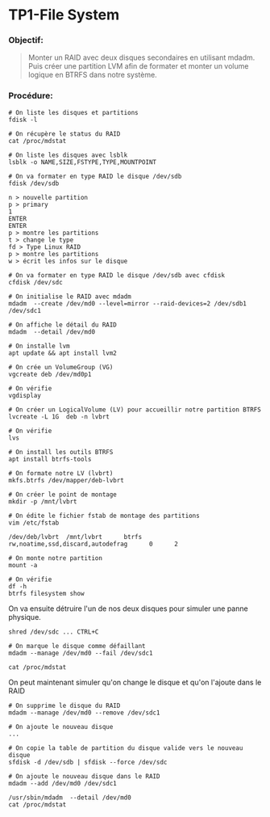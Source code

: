 # TP1-File System


### Objectif:

> Monter un RAID avec deux disques secondaires en utilisant mdadm. Puis créer une partition LVM afin de formater et monter un volume logique en BTRFS dans notre système. 


### Procédure:

```
# On liste les disques et partitions
fdisk -l 

# On récupère le status du RAID
cat /proc/mdstat

# On liste les disques avec lsblk
lsblk -o NAME,SIZE,FSTYPE,TYPE,MOUNTPOINT

# On va formater en type RAID le disque /dev/sdb
fdisk /dev/sdb

n > nouvelle partition
p > primary
1 
ENTER
ENTER
p > montre les partitions
t > change le type
fd > Type Linux RAID
p > montre les partitions
w > écrit les infos sur le disque

# On va formater en type RAID le disque /dev/sdb avec cfdisk
cfdisk /dev/sdc

# On initialise le RAID avec mdadm
mdadm  --create /dev/md0 --level=mirror --raid-devices=2 /dev/sdb1 /dev/sdc1

# On affiche le détail du RAID 
mdadm  --detail /dev/md0

# On installe lvm
apt update && apt install lvm2

# On crée un VolumeGroup (VG)
vgcreate deb /dev/md0p1

# On vérifie
vgdisplay

# On créer un LogicalVolume (LV) pour accueillir notre partition BTRFS
lvcreate -L 1G  deb -n lvbrt

# On vérifie
lvs

# On install les outils BTRFS
apt install btrfs-tools 

# On formate notre LV (lvbrt) 
mkfs.btrfs /dev/mapper/deb-lvbrt

# On créer le point de montage
mkdir -p /mnt/lvbrt

# On édite le fichier fstab de montage des partitions
vim /etc/fstab
 
/dev/deb/lvbrt  /mnt/lvbrt      btrfs      rw,noatime,ssd,discard,autodefrag      0      2

# On monte notre partition
mount -a

# On vérifie
df -h
btrfs filesystem show 
```

On va ensuite détruire l'un de nos deux disques pour simuler une panne physique. 

```
shred /dev/sdc ... CTRL+C

# On marque le disque comme défaillant 
mdadm --manage /dev/md0 --fail /dev/sdc1

cat /proc/mdstat
```

On peut maintenant simuler qu'on change le disque et qu'on l'ajoute dans le RAID
```
# On supprime le disque du RAID
mdadm --manage /dev/md0 --remove /dev/sdc1

# On ajoute le nouveau disque
...

# On copie la table de partition du disque valide vers le nouveau disque
sfdisk -d /dev/sdb | sfdisk --force /dev/sdc

# On ajoute le nouveau disque dans le RAID
mdadm --add /dev/md0 /dev/sdc1

/usr/sbin/mdadm  --detail /dev/md0
cat /proc/mdstat
```

